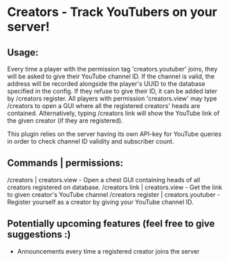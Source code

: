 # Creators - Track YouTubers on your server!


## Usage:

Every time a player with the permission tag 'creators.youtuber' joins, they will be asked to give their YouTube channel ID.
If the channel is valid, the address will be recorded alongside the player's UUID to the database specified in the config.
If they refuse to give their ID, it can be added later by /creators register.
All players with permission 'creators.view' may type /creators to open a GUI where all the registered creators' heads are contained.
Alternatively, typing /creators link <playername> will show the YouTube link of the given creator (if they are registered).

This plugin relies on the server having its own API-key for YouTube queries in order to check channel ID validity and subscriber count.

## Commands | permissions:

/creators | creators.view - Open a chest GUI containing heads of all creators registered on database.
/creators link <playername> | creators.view - Get the link to given creator's YouTube channel
/creators register | creators.youtuber - Register yourself as a creator by giving your YouTube channel ID.


## Potentially upcoming features (feel free to give suggestions :)

- Announcements every time a registered creator joins the server

